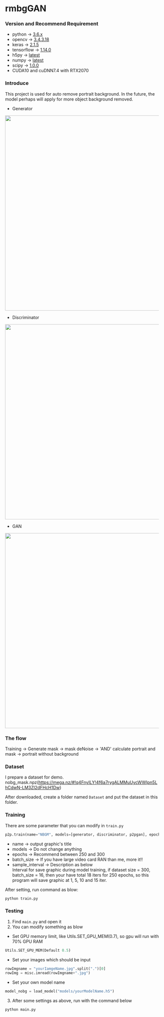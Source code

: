 # rmbgGAN

### Version and Recommend Requirement
- python -> [3.6.x](https://www.python.org/downloads/)
- opencv -> [3.4.3.18](https://pypi.org/project/opencv-python/3.4.3.18/)
- keras -> [2.1.5](https://pypi.org/project/Keras/2.1.5/)
- tensorflow -> [1.14.0](https://pypi.org/project/tensorflow/1.14.0/)
- h5py -> [latest](https://pypi.org/project/h5py/)
- numpy -> [latest](https://pypi.org/project/numpy/)
- scipy -> [1.0.0](https://pypi.org/project/scipy/1.0.0)
- CUDA10 and cuDNN7.4 with RTX2070

### Introduce
This project is used for auto remove portrait background. In the future,
the model perhaps will apply for more object background removed.

- Generator
<p align="center">
	<img src="ModelStructure/gen.png" width="640"\>
</p>

- Discriminator
<p align="center">
	<img src="ModelStructure/dis.png" width="640"\>
</p>

- GAN
<p align="center">
	<img src="ModelStructure/gan.png" width="640"\>
</p>

### The flow
Training -> Generate mask -> mask deNoise -> 'AND' calculate portrait and mask -> portrait without background

### Dataset
I prepare a dataset for demo.</br>
nobg_mask.npz(https://mega.nz/#!q4FnyILY!4f6a7rygALMMuUycWWIpn5LhCdwN-LM3ZI2dFHcH1Dw)

After downloaded, create a folder named `Dataset` and put the dataset in this folder.

### Training
There are some parameter that you can modify in `train.py`
```python
p2p.train(name="NBGM", models=[generator, discriminator, p2pgan], epochs=250, batch_size=16, sample_interval=5)
```
- name -> output graphic's title
- models -> Do not change anything
- epochs -> Recommend between 250 and 300
- batch_size -> If you have large video card RAN than me, more it!!
- sample_interval -> Description as below</br>
Interval for save graphic during model training,
if dataset size = 300, batch_size = 16, then your have total 18 iters for 250 epochs,
so this program will save graphic at 1, 5, 10 and 15 iter.


After setting, run command as blow:
```bash
python train.py
```

### Testing
1. Find `main.py` and open it
2. You can modify something as blow
- Set GPU memory limit, like Utils.SET_GPU_MEM(0.7), so gpu will run with 70% GPU RAM
```python
Utils.SET_GPU_MEM(Default 0.5)
```

- Set your images which should be input
```python
rowImgname = "yourIamgeName.jpg".split(".")[0]
rowImg = misc.imread(rowImgname+".jpg")
```

- Set your own model name
```python
model_nobg = load_model("models/yourModelName.h5")
```

3. After some settings as above, run with the command below
```bash
python main.py
```
